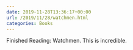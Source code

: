 ```yaml
---
date: 2019-11-28T13:36:17+00:00
url: /2019/11/28/watchmen.html
categories: Books
---
```

Finished Reading: Watchmen. This is incredible.


